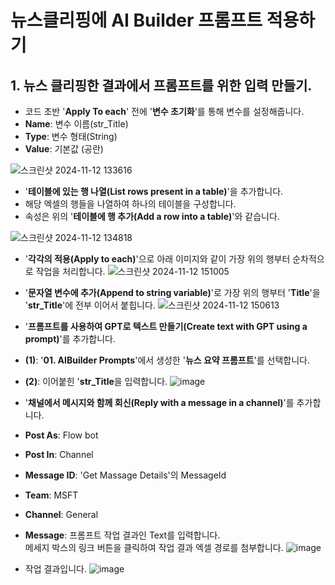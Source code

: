 # 뉴스클리핑에 AI Builder 프롬프트 적용하기

## 1. 뉴스 클리핑한 결과에서 프롬프트를 위한 입력 만들기.

- 코드 초반 '**Apply To each**' 전에 '**변수 초기화**'를 통해 변수를 설정해줍니다.<br>
- **Name**: 변수 이름(str_Title)<br>
- **Type**: 변수 형태(String)<br>
- **Value**: 기본값 (공란)<br>

![스크린샷 2024-11-12 133616](https://github.com/user-attachments/assets/ef1d51e5-afad-42a8-aad7-add9abaf9f28)

- '**테이블에 있는 행 나열(List rows present in a table)**'을 추가합니다.
- 해당 엑셀의 행들을 나열하여 하나의 테이블을 구성합니다.
- 속성은 위의 '**테이블에 행 추가(Add a row into a table)**'와 같습니다.

![스크린샷 2024-11-12 134818](https://github.com/user-attachments/assets/ea5bc54b-f7fe-4ebe-b724-f570e1ed62a5)

- '**각각의 적용(Apply to each)**'으로 아래 이미지와 같이 가장 위의 행부터 순차적으로 작업을 처리합니다.
![스크린샷 2024-11-12 151005](https://github.com/user-attachments/assets/c5baf0d6-9ec1-4a16-b4c2-bab2eb45edb3)

- '**문자열 변수에 추가(Append to string variable)**'로 가장 위의 행부터 '**Title**'을 '**str_Title**'에 전부 이어서 붙힙니다.
![스크린샷 2024-11-12 150613](https://github.com/user-attachments/assets/fe493d90-4e0b-4e69-9b7e-d2b51944f697)

- '**프롬프트를 사용하여 GPT로 텍스트 만들기(Create text with GPT using a prompt)**'를 추가합니다.
- **(1)**: '**01. AIBuilder Prompts**'에서 생성한 '**뉴스 요약 프롬프트**'를 선택합니다.
- **(2)**: 이어붙힌 '**str_Title**을 입력합니다.
![image](https://github.com/user-attachments/assets/696caf47-627b-49e4-b8e3-4ed5e92afd1b)

- '**채널에서 메시지와 함께 회신(Reply with a message in a channel)**'를 추가합니다.
- **Post As**: Flow bot
- **Post In**: Channel
- **Message ID**: 'Get Massage Details'의 MessageId
- **Team**: MSFT
- **Channel**: General
- **Message**: 프롬프트 작업 결과인 Text를 입력합니다.<br>
메세지 박스의 링크 버튼을 클릭하여 작업 결과 엑셀 경로를 첨부합니다.
![image](https://github.com/user-attachments/assets/c581d110-2e60-42ea-85eb-a58227a2602b)

- 작업 결과입니다.
  ![image](https://github.com/user-attachments/assets/cc80c924-20b9-4441-8095-c284b7bd8d4e)
